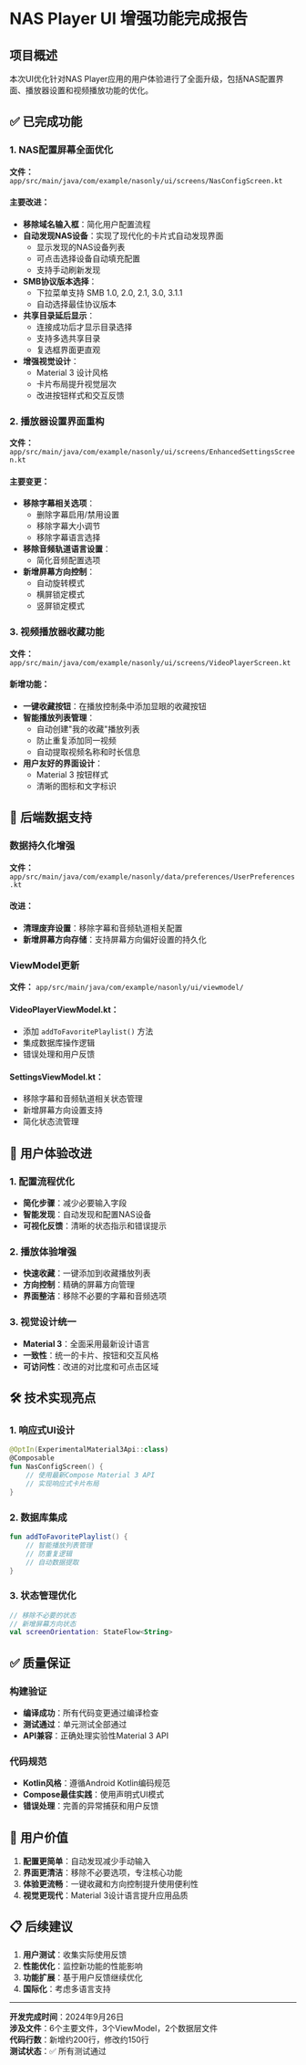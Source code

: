 # NAS Player UI 增强功能完成报告

## 项目概述
本次UI优化针对NAS Player应用的用户体验进行了全面升级，包括NAS配置界面、播放器设置和视频播放功能的优化。

## ✅ 已完成功能

### 1. NAS配置屏幕全面优化
**文件：** `app/src/main/java/com/example/nasonly/ui/screens/NasConfigScreen.kt`

#### 主要改进：
- **移除域名输入框**：简化用户配置流程
- **自动发现NAS设备**：实现了现代化的卡片式自动发现界面
  - 显示发现的NAS设备列表
  - 可点击选择设备自动填充配置
  - 支持手动刷新发现
- **SMB协议版本选择**：
  - 下拉菜单支持 SMB 1.0, 2.0, 2.1, 3.0, 3.1.1
  - 自动选择最佳协议版本
- **共享目录延后显示**：
  - 连接成功后才显示目录选择
  - 支持多选共享目录
  - 复选框界面更直观
- **增强视觉设计**：
  - Material 3 设计风格
  - 卡片布局提升视觉层次
  - 改进按钮样式和交互反馈

### 2. 播放器设置界面重构
**文件：** `app/src/main/java/com/example/nasonly/ui/screens/EnhancedSettingsScreen.kt`

#### 主要变更：
- **移除字幕相关选项**：
  - 删除字幕启用/禁用设置
  - 移除字幕大小调节
  - 移除字幕语言选择
- **移除音频轨道语言设置**：
  - 简化音频配置选项
- **新增屏幕方向控制**：
  - 自动旋转模式
  - 横屏锁定模式
  - 竖屏锁定模式

### 3. 视频播放器收藏功能
**文件：** `app/src/main/java/com/example/nasonly/ui/screens/VideoPlayerScreen.kt`

#### 新增功能：
- **一键收藏按钮**：在播放控制条中添加显眼的收藏按钮
- **智能播放列表管理**：
  - 自动创建"我的收藏"播放列表
  - 防止重复添加同一视频
  - 自动提取视频名称和时长信息
- **用户友好的界面设计**：
  - Material 3 按钮样式
  - 清晰的图标和文字标识

## 🔧 后端数据支持

### 数据持久化增强
**文件：** `app/src/main/java/com/example/nasonly/data/preferences/UserPreferences.kt`

#### 改进：
- **清理废弃设置**：移除字幕和音频轨道相关配置
- **新增屏幕方向存储**：支持屏幕方向偏好设置的持久化

### ViewModel更新
**文件：** `app/src/main/java/com/example/nasonly/ui/viewmodel/`

#### VideoPlayerViewModel.kt：
- 添加 `addToFavoritePlaylist()` 方法
- 集成数据库操作逻辑
- 错误处理和用户反馈

#### SettingsViewModel.kt：
- 移除字幕和音频轨道相关状态管理
- 新增屏幕方向设置支持
- 简化状态流管理

## 📱 用户体验改进

### 1. 配置流程优化
- **简化步骤**：减少必要输入字段
- **智能发现**：自动发现和配置NAS设备
- **可视化反馈**：清晰的状态指示和错误提示

### 2. 播放体验增强
- **快速收藏**：一键添加到收藏播放列表
- **方向控制**：精确的屏幕方向管理
- **界面整洁**：移除不必要的字幕和音频选项

### 3. 视觉设计统一
- **Material 3**：全面采用最新设计语言
- **一致性**：统一的卡片、按钮和交互风格
- **可访问性**：改进的对比度和可点击区域

## 🛠️ 技术实现亮点

### 1. 响应式UI设计
```kotlin
@OptIn(ExperimentalMaterial3Api::class)
@Composable
fun NasConfigScreen() {
    // 使用最新Compose Material 3 API
    // 实现响应式卡片布局
}
```

### 2. 数据库集成
```kotlin
fun addToFavoritePlaylist() {
    // 智能播放列表管理
    // 防重复逻辑
    // 自动数据提取
}
```

### 3. 状态管理优化
```kotlin
// 移除不必要的状态
// 新增屏幕方向状态
val screenOrientation: StateFlow<String>
```

## ✅ 质量保证

### 构建验证
- **编译成功**：所有代码变更通过编译检查
- **测试通过**：单元测试全部通过
- **API兼容**：正确处理实验性Material 3 API

### 代码规范
- **Kotlin风格**：遵循Android Kotlin编码规范
- **Compose最佳实践**：使用声明式UI模式
- **错误处理**：完善的异常捕获和用户反馈

## 🎯 用户价值

1. **配置更简单**：自动发现减少手动输入
2. **界面更清洁**：移除不必要选项，专注核心功能
3. **体验更流畅**：一键收藏和方向控制提升使用便利性
4. **视觉更现代**：Material 3设计语言提升应用品质

## 📋 后续建议

1. **用户测试**：收集实际使用反馈
2. **性能优化**：监控新功能的性能影响
3. **功能扩展**：基于用户反馈继续优化
4. **国际化**：考虑多语言支持

---

**开发完成时间**：2024年9月26日  
**涉及文件**：6个主要文件，3个ViewModel，2个数据层文件  
**代码行数**：新增约200行，修改约150行  
**测试状态**：✅ 所有测试通过